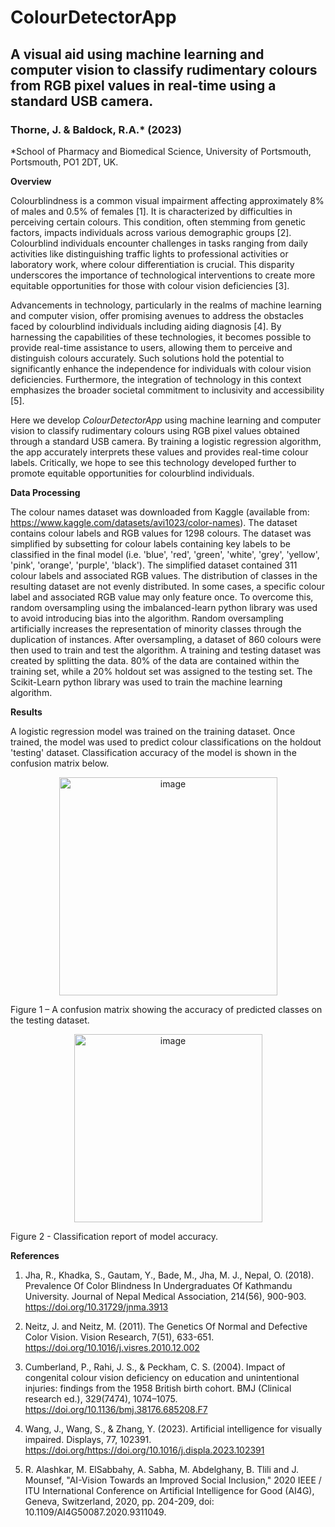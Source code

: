# ColourDetectorApp
## A visual aid using machine learning and computer vision to classify rudimentary colours from RGB pixel values in real-time using a standard USB camera.
### Thorne, J. & Baldock, R.A.* (2023)
*School of Pharmacy and Biomedical Science, University of Portsmouth, Portsmouth, PO1 2DT, UK. 

**Overview**

Colourblindness is a common visual impairment affecting approximately 8% of males and 0.5% of females [1]. It is characterized by difficulties in perceiving certain colours. This condition, often stemming from genetic factors, impacts individuals across various demographic groups [2]. Colourblind individuals encounter challenges in tasks ranging from daily activities like distinguishing traffic lights to professional activities or laboratory work, where colour differentiation is crucial. This disparity underscores the importance of technological interventions to create more equitable opportunities for those with colour vision deficiencies [3].

Advancements in technology, particularly in the realms of machine learning and computer vision, offer promising avenues to address the obstacles faced by colourblind individuals including aiding diagnosis [4]. By harnessing the capabilities of these technologies, it becomes possible to provide real-time assistance to users, allowing them to perceive and distinguish colours accurately. Such solutions hold the potential to significantly enhance the independence for individuals with colour vision deficiencies. Furthermore, the integration of technology in this context emphasizes the broader societal commitment to inclusivity and accessibility [5]. 

Here we develop *ColourDetectorApp* using machine learning and computer vision to classify rudimentary colours using RGB pixel values obtained through a standard USB camera. By training a logistic regression algorithm, the app accurately interprets these values and provides real-time colour labels. Critically, we hope to see this technology developed further to promote equitable opportunities for colourblind individuals. 

**Data Processing**

The colour names dataset was downloaded from Kaggle (available from: https://www.kaggle.com/datasets/avi1023/color-names). The dataset contains colour labels and RGB values for 1298 colours. The dataset was simplified by subsetting for colour labels containing key labels to be classified in the final model (i.e. 'blue', 'red', 'green', 'white', 'grey', 'yellow', 'pink', 'orange', 'purple', 'black'). The simplified dataset contained 311 colour labels and associated RGB values. The distribution of classes in the resulting dataset are not evenly distributed. In some cases, a specific colour label and associated RGB value may only feature once. To overcome this, random oversampling using the imbalanced-learn python library was used to avoid introducing bias into the algorithm. Random oversampling artificially increases the representation of minority classes through the duplication of instances. After oversampling, a dataset of 860 colours were then used to train and test the algorithm. A training and testing dataset was created by splitting the data. 80% of the data are contained within the training set, while a 20% holdout set was assigned to the testing set. The Scikit-Learn python library was used to train the machine learning algorithm. 

**Results**

A logistic regression model was trained on the training dataset. Once trained, the model was used to predict colour classifications on the holdout 'testing' dataset. Classification accuracy of the model is shown in the confusion matrix below. 

<p align="center">
<img width="349" alt="image" src="https://github.com/RA-Baldock/ColourDetectorApp/assets/79604468/67258e43-9630-43ce-8c0a-29af9007af4e">
</p>

Figure 1 – A confusion matrix showing the accuracy of predicted classes on the testing dataset.

<p align="center">
<img width="301" alt="image" src="https://github.com/RA-Baldock/ColourDetectorApp/assets/79604468/5b5772d3-fde9-4628-b8b4-24308f37c2e4">
</p>

Figure 2 - Classification report of model accuracy.

**References**

1.	Jha, R., Khadka, S., Gautam, Y., Bade, M., Jha, M. J., Nepal, O. (2018). Prevalence Of Color Blindness In Undergraduates Of Kathmandu University. Journal of Nepal Medical Association, 214(56), 900-903. https://doi.org/10.31729/jnma.3913

2.	Neitz, J. and Neitz, M. (2011). The Genetics Of Normal and Defective Color Vision. Vision Research, 7(51), 633-651. https://doi.org/10.1016/j.visres.2010.12.002

3.	Cumberland, P., Rahi, J. S., & Peckham, C. S. (2004). Impact of congenital colour vision deficiency on education and unintentional injuries: findings from the 1958 British birth cohort. BMJ (Clinical research ed.), 329(7474), 1074–1075. https://doi.org/10.1136/bmj.38176.685208.F7 

4.	Wang, J., Wang, S., & Zhang, Y. (2023). Artificial intelligence for visually impaired. Displays, 77, 102391. https://doi.org/https://doi.org/10.1016/j.displa.2023.102391 

5.	R. Alashkar, M. ElSabbahy, A. Sabha, M. Abdelghany, B. Tlili and J. Mounsef, "AI-Vision Towards an Improved Social Inclusion," 2020 IEEE / ITU International Conference on Artificial Intelligence for Good (AI4G), Geneva, Switzerland, 2020, pp. 204-209, doi: 10.1109/AI4G50087.2020.9311049.  

